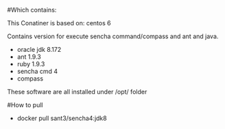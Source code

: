#Which contains:

This Conatiner is based on: centos 6

Contains version for execute sencha command/compass and ant and java.
* oracle jdk 8.172
* ant 1.9.3
* ruby 1.9.3
* sencha cmd 4
* compass

These software are all installed under /opt/ folder


#How to pull

* docker pull sant3/sencha4:jdk8
